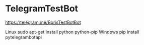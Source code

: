 # TelegramTestBot
https://telegram.me/BorisTestBotBot

Linux
sudo apt-get install python python-pip
Windows
pip install pytelegrambotapi
